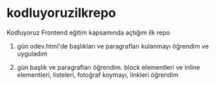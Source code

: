 # kodluyoruzilkrepo
Kodluyoruz Frontend eğitim kapsamında açtığım ilk repo
1. gün odev.html'de başlıkları ve paragrafları kulanmayı öğrendim ve uyguladım 

2. gün başlık ve paragrafları öğrendim. block elementleri ve inline elementleri, listeleri, fotoğraf koymayı, linkleri öğrendim